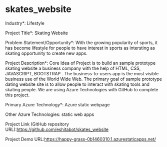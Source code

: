 # skates_website

Industry*: Lifestyle

Project Title*:  Skating Website

Problem Statement/Opportunity*: With the growing popularity of sports, it has become lifestyle for people to have interest in sports as intersting as skating opportunity to create new apps.

Project Description*:
Core Idea of Project is to build an sample prototype skating website a business company with the help of HTML, CSS, JAVASCRIPT, BOOTSTRAP . The business-to-users app is the most visible business use of the World Wide Web. The primary goal of sample prototype dating website site is to allow people to interact with skating tools and skating people. We are using Azure Technologies with GitHub to complete this project.

Primary Azure Technology*: Azure static webpage

Other Azure Technologies: static web apps



Project Link (GitHub repository URL):https://github.com/eshitabot/skates_website
 

Project Demo URL:https://happy-grass-0b1460310.1.azurestaticapps.net/


 
